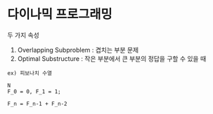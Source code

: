 다이나믹 프로그래밍
===================

두 가지 속성

1.	Overlapping Subproblem : 겹치는 부분 문제
2.	Optimal Substructure : 작은 부분에서 큰 부분의 정답을 구할 수 있을 때

```
ex) 피보나치 수열

N
F_0 = 0, F_1 = 1;

F_n = F_n-1 + F_n-2
```
